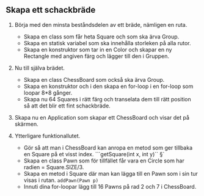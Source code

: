 ## Skapa ett schackbräde

1. Börja med den minsta beståndsdelen av ett bräde, nämligen en ruta.
    * Skapa en class som får heta Square och som ska ärva Group.
    * Skapa en statisk variabel som ska innehålla storleken på alla rutor.
    * Skapa en konstruktor som tar in en Color och skapar en ny Rectangle med angiven färg och lägger till den i Gruppen.

2. Nu till själva brädet.
    * Skapa en class ChessBoard som också ska ärva Group.
    * Skapa en konstruktor och i den skapa en for-loop i en for-loop som loopar 8*8 gånger. 
    * Skapa nu 64 Squares i rätt färg och transelata dem till rätt position så att det blir ett fint schackbräde.
    
3. Skapa nu en Application som skapar ett ChessBoard och visar det på skärmen.

4. Ytterligare funktionallutet.
    * Gör så att man i ChessBoard kan anropa en metod som ger tillbaka en Square på et visst index. ```getSquare(int x, int y)`` §`
    * Skapa en class Pawn som för tillfället får vara en Circle som har radien = Square.SIZE/3.
    * Skapa en metod i Square där man kan lägga till en Pawn som i sin tur visas i rutan. ```addPawn(Pawn p)```
    * Innuti dina for-loopar lägg till 16 Pawns på rad 2 och 7 i ChessBoard.
